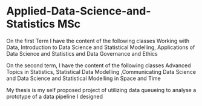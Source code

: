 # Applied-Data-Science-and-Statistics MSc

On the first Term I have the content of the following classes Working with Data, Introduction to Data Science and Statistical Modelling, Applications of Data Science and Statistics and Data Governance and Ethics

On the second term, I have the content of the following classes Advanced Topics in Statistics, Statistical Data Modelling ,Communicating Data Science and Data Science and Statistical Modelling in Space and Time

My thesis is my self proposed project of utilizing data queueing to analyse a prototype of a data pipeline I designed

